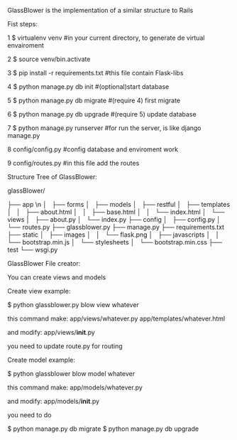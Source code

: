 GlassBlower is the implementation of a similar structure to Rails

Fist steps:

1 $ virtualenv venv  #in your current directory, to generate de virtual envairoment

2 $ source venv/bin.activate

3 $ pip install -r requirements.txt #this file contain Flask-libs

4 $ python manage.py db init #(optional)start database

5 $ python manage.py db migrate #(require 4) first migrate

6 $ python manage.py db upgrade #(require 5) update database

7 $ python manage.py runserver #for run the server, is like django manage.py

8 config/config.py #config database and enviroment work
 
9 config/routes.py #in this file add the routes

Structure Tree of GlassBlower:

glassBlower/

├── app \n
│   ├── forms
│   ├── models
│   ├── restful
│   ├── templates
│   │   ├── about.html
│   │   ├── base.html
│   │   └── index.html
│   └── views
│       ├── about.py
│       └── index.py
├── config
│   ├── config.py
│   └── routes.py
├── glassblower.py
├── manage.py
├── requirements.txt
├── static
│   ├── images
│   │   └── flask.png
│   ├── javascripts
│   │   └── bootstrap.min.js
│   └── stylesheets
│       └── bootstrap.min.css
├── test
└── wsgi.py



GlassBlower File creator:

You can create views and models

Create view example:

$ python glassblower.py blow view whatever

 this command make:
  app/views/whatever.py
  app/templates/whatever.html

 and modify: 
  app/views/__init__.py

 you need to update route.py for routing

Create model example:

$ python glassblower blow model whatever

 this command make:
  app/models/whatever.py
 
 and modify:
  app/models/__init__.py

 you need to do

 $ python manage.py db migrate
 $ python manage.py db upgrade
